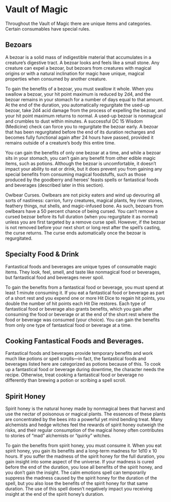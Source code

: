 <h1>Vault of Magic</h2>
Throughout the Vault of Magic there are unique items and categories. Certain consumables have special rules.

<h2>Bezoars</h2>
A bezoar is a solid mass of indigestible material that accumulates in a creature’s digestive tract. A bezoar looks and feels like a small stone. Any creature can expel a bezoar, but bezoars from creatures with magical origins or with a natural inclination for magic have unique, magical properties when consumed by another creature. 

To gain the benefits of a bezoar, you must swallow it whole. When you swallow a bezoar, your hit point maximum is reduced by 2d4, and the bezoar remains in your stomach for a number of days equal to that amount. At the end of the duration, you automatically regurgitate the used-up bezoar, take 2d4 acid damage from the process of expelling the bezoar, and your hit point maximum returns to normal. A used-up bezoar is nonmagical and crumbles to dust within minutes. A successful DC 15 Wisdom (Medicine) check can force you to regurgitate the bezoar early. A bezoar that has been regurgitated before the end of its duration recharges and becomes fully functional again after 24 hours have passed, provided it remains outside of a creature’s body this entire time. 

You can gain the benefits of only one bezoar at a time, and while a bezoar sits in your stomach, you can’t gain any benefit from other edible magic items, such as potions. Although the bezoar is uncomfortable, it doesn’t impact your ability to eat or drink, but it does prevent you from gaining any special benefits from consuming magical foodstuffs, such as those produced by the goodberry and heroes’ feasts spells or fantastical foods and beverages (described later in this section). 

Owlbear Curses. Owlbears are not picky eaters and wind up devouring all sorts of nastiness: carrion, furry creatures, magical plants, fey river stones, feathery things, nut shells, and magic-infused bone. As such, bezoars from owlbears have a 50 percent chance of being cursed. You can’t remove a cursed bezoar before its full duration (when you regurgitate it as normal) unless you are first targeted by a remove curse spell. However, if the bezoar is not removed before your next short or long rest after the spell’s casting, the curse returns. The curse ends automatically once the bezoar is regurgitated. 

<h2>Specialty Food & Drink</h2>
Fantastical foods and beverages are unique types of consumable magic items. They look, feel, smell, and taste like nonmagical food or beverages, but fantastical food and beverages never spoil. 

To gain the benefits from a fantastical food or beverage, you must spend at least 1 minute consuming it. If you eat a fantastical food or beverage as part of a short rest and you expend one or more Hit Dice to regain hit points, you double the number of hit points each Hit Die restores. Each type of fantastical food or beverage also grants benefits, which you gain after consuming the food or beverage or at the end of the short rest where the food or beverage was consumed (your choice). You can gain the benefits from only one type of fantastical food or beverage at a time. 

<h2>Cooking Fantastical Foods and Beverages.</h2> 
Fantastical foods and beverages provide temporary benefits and work much like potions or spell scrolls—in fact, the fantastical foods and beverages listed here are categorized as potions because of this. To cook up a fantastical food or beverage during downtime, the character needs the recipe. Otherwise, treat cooking a fantastical food or beverage no differently than brewing a potion or scribing a spell scroll.  

<h2>Spirit Honey</h2>
Spirit honey is the natural honey made by nonmagical bees that harvest and use the nectar of poisonous or magical plants. The essences of these plants are concentrated by the bees into a powerful yet mind bending treat. Many alchemists and hedge witches feel the rewards of spirit honey outweigh the risks, and their regular consumption of the magical honey often contributes to stories of “mad” alchemists or “quirky” witches. 

To gain the benefits from spirit honey, you must consume it. When you eat spirit honey, you gain its benefits and a long-term madness for 1d10 x 10 hours. If you suffer the madness of the spirit honey for the full duration, you gain insight into some aspect of the universe. If your madness is cured before the end of the duration, you lose all benefits of the spirit honey, and you don’t gain the insight. The calm emotions spell can temporarily suppress the madness caused by the spirit honey for the duration of the spell, but you also lose the benefits of the spirit honey for that same duration. The use of this spell doesn’t negatively impact you receiving insight at the end of the spirit honey’s duration.
